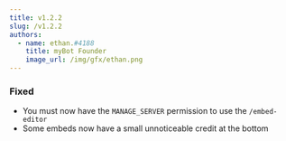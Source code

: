```yaml
---
title: v1.2.2
slug: /v1.2.2
authors:
  - name: ethan.#4188
    title: myBot Founder
    image_url: /img/gfx/ethan.png
---
```


### Fixed

- You must now have the `MANAGE_SERVER` permission to use the `/embed-editor`
- Some embeds now have a small unnoticeable credit at the bottom